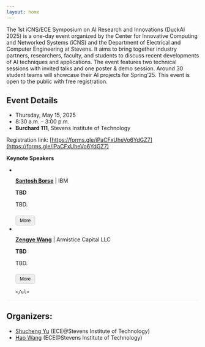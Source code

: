 ```yaml
---
layout: home
---
```

<script>
function toggleContent(button) {
    const content = button.previousElementSibling;
    content.classList.toggle('collapsed');
    if (content.classList.contains('collapsed')) {
        button.textContent = 'More';
    } else {
        button.textContent = 'Less';
    }
}
</script>

<!-- Add this CSS to control appearance -->
<style>
.expandable-content {
    max-height: 7em; /* Adjust how much you want to initially show */
    overflow: hidden;
    position: relative;
    transition: max-height 0.3s ease;
}

.expandable-content.collapsed {
    max-height: 3.2em;
}

.expandable-content:not(.collapsed) {
    max-height: 1000em; /* Expand fully */
}

.expand-btn {
    margin-top: 0.5em;
    padding: 0.4em 0.8em;
    font-size: 0.9em;
    background-color: #eee;
    border: 1px solid #ccc;
    cursor: pointer;
    border-radius: 5px;
}
</style>

<!-- ![topic_banner](/_images/banner.jpg) -->

The 1st iCNS/ECE Symposium on AI Research and Innovations (DuckAI 2025) is a one-day event organized by the Center for Innovative Computing and Networked Systems (iCNS) and the Department of Electrical and Computer Engineering at Stevens. It aims to bring together industry partners, researchers, faculty, and students to discuss recent developments of AI techniques and applications. The event features two technical sessions with invited talks and one poster & demo session. Around 30 student teams will showcase their AI projects for Spring’25. This event is open to the public with free registration.


## Event Details

* Thursday, May 15, 2025
* 8:30 a.m. – 3:00 p.m.
* **Burchard 111**, Stevens Institute of Technology

<!-- 

## Agenda

* 8:30 AM - Check in
* 9:15 AM - Opening Remarks by ECE Department Chair: Dr. Min Song
* 9:30 AM - Invited Talk Session 1 - Host: Dr. Hao Wang
* 10:20 AM - Coffee Break
* 10:40 AM - Invited Talk Session 2 - Host: Dr. Shucheng Yu
* 11:30 AM - Lunch
* 1:00 PM - Student Project Poster & Demo
* 2:30 PM - Award announcement
* 3:00 PM - Adjourn -->

Registration link: [https://forms.gle/iPaCFxUheVo6YdGZ7](https://forms.gle/iPaCFxUheVo6YdGZ7)


**Keynote Speakers**
<div class="home" style="font-size: 1em;">
    <ul class="responsive-table" style="margin-left: 0; border-bottom: 0.1em solid whitesmoke;">
        <li class="table-row">
            <div class="col-12 col-md-12">
                <div class="image--cover-container">
                    <img src="" class="image--cover">
                </div>
            </div>
            <div class="col-12 col-md-12">
                <p><b><a href="">Santosh Borse</a></b> | IBM </p>
                <b>TBD</b>
                <div class="expandable-content collapsed">
                    <p>TBD.</p>
                    <p><b>Short Bio:</b> TBD.</p>
                </div>
                <button class="expand-btn" onclick="toggleContent(this)">More</button>
            </div>  
        </li>
        <li class="table-row">
            <div class="col-12 col-md-12">
                <div class="image--cover-container">
                    <img src="" class="image--cover">
                </div>
            </div>
            <div class="col-12 col-md-12">
                <p><b><a href="">Zengye Wang</a></b> | Armistice Capital LLC </p>
                <b>TBD</b>
                <div class="expandable-content collapsed">
                    <p>TBD.</p>
                    <p><b>Short Bio:</b> TBD.</p>
                </div>
                <button class="expand-btn" onclick="toggleContent(this)">More</button>
            </div>  
        </li>
        
    </ul>
</div>


## Organizers:

* [Shucheng Yu](https://www.stevens.edu/profile/syu19) (ECE@Stevens Institute of Technology)
* [Hao Wang](https://intellisys.haow.us/haowang/) (ECE@Stevens Institute of Technology)
 
<!-- 
**Important Dates:**
* ~~Submission deadline: April 1, 2025~~
* ~~Acceptance notification: April 15, 2025~~
* Final version: May 30, 2025
* PER Camera ready: June 30, 2025
* Workshop date: June 13, 2025 -->
